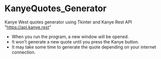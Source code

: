 # KanyeQuotes_Generator
Kanye West quotes generator using Tkinter and Kanye Rest API "https://api.kanye.rest"

- When you run the program, a new window will be opened.
- It won't generate a new quote until you press the Kanye button.
- It may take some time to generate the quote depending on your internet connection.
